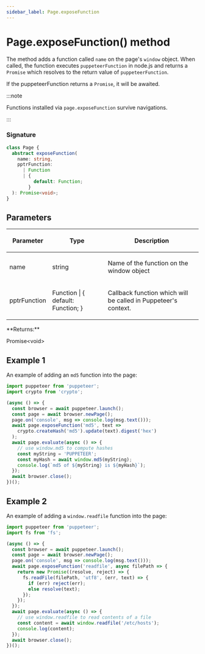 ```yaml
---
sidebar_label: Page.exposeFunction
---
```


# Page.exposeFunction() method

The method adds a function called `name` on the page's `window` object. When called, the function executes `puppeteerFunction` in node.js and returns a `Promise` which resolves to the return value of `puppeteerFunction`.

If the puppeteerFunction returns a `Promise`, it will be awaited.

:::note

Functions installed via `page.exposeFunction` survive navigations.

:::

### Signature

```typescript
class Page {
  abstract exposeFunction(
    name: string,
    pptrFunction:
      | Function
      | {
          default: Function;
        }
  ): Promise<void>;
}
```

## Parameters

<table><thead><tr><th>

Parameter

</th><th>

Type

</th><th>

Description

</th></tr></thead>
<tbody><tr><td>

name

</td><td>

string

</td><td>

Name of the function on the window object

</td></tr>
<tr><td>

pptrFunction

</td><td>

Function \| &#123; default: Function; &#125;

</td><td>

Callback function which will be called in Puppeteer's context.

</td></tr>
</tbody></table>
**Returns:**

Promise&lt;void&gt;

## Example 1

An example of adding an `md5` function into the page:

```ts
import puppeteer from 'puppeteer';
import crypto from 'crypto';

(async () => {
  const browser = await puppeteer.launch();
  const page = await browser.newPage();
  page.on('console', msg => console.log(msg.text()));
  await page.exposeFunction('md5', text =>
    crypto.createHash('md5').update(text).digest('hex')
  );
  await page.evaluate(async () => {
    // use window.md5 to compute hashes
    const myString = 'PUPPETEER';
    const myHash = await window.md5(myString);
    console.log(`md5 of ${myString} is ${myHash}`);
  });
  await browser.close();
})();
```

## Example 2

An example of adding a `window.readfile` function into the page:

```ts
import puppeteer from 'puppeteer';
import fs from 'fs';

(async () => {
  const browser = await puppeteer.launch();
  const page = await browser.newPage();
  page.on('console', msg => console.log(msg.text()));
  await page.exposeFunction('readfile', async filePath => {
    return new Promise((resolve, reject) => {
      fs.readFile(filePath, 'utf8', (err, text) => {
        if (err) reject(err);
        else resolve(text);
      });
    });
  });
  await page.evaluate(async () => {
    // use window.readfile to read contents of a file
    const content = await window.readfile('/etc/hosts');
    console.log(content);
  });
  await browser.close();
})();
```
